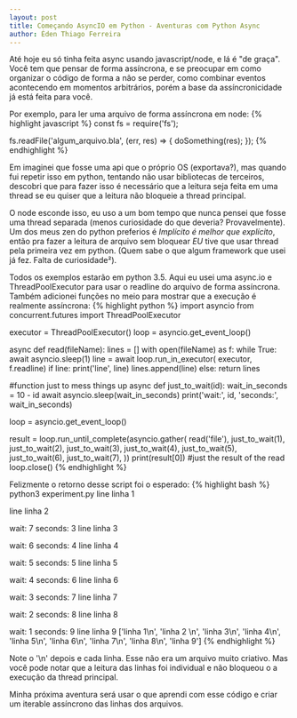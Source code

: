 ```yaml
---
layout: post
title: Começando AsyncIO em Python - Aventuras com Python Async
author: Éden Thiago Ferreira
---
```


Até hoje eu só tinha feita async usando javascript/node, e lá é "de graça". Você tem que pensar de forma assíncrona, e se preocupar em como organizar o código de forma a não se perder, como combinar eventos acontecendo em momentos arbitrários, porém a base da assíncronicidade já está feita para você.

Por exemplo, para ler uma arquivo de forma assíncrona em node:
{% highlight javascript %}
const fs = require('fs');

fs.readFile('algum_arquivo.bla', (err, res) => {
    doSomething(res);
});
{% endhighlight %}

Em imaginei que fosse uma api que o próprio OS (exportava?), mas quando fui repetir isso em python, tentando não usar bibliotecas de terceiros, descobri que para fazer isso é necessário que a leitura seja feita em uma thread se eu quiser que a leitura não bloqueie a thread principal.

O node esconde isso, eu uso a um bom tempo que nunca pensei que fosse uma thread separada (menos curiosidade do que deveria? Provavelmente). Um dos meus zen do python preferios é *Implícito é melhor que explícito*, então pra fazer a leitura de arquivo sem bloquear _EU_ tive que usar thread pela primeira vez em python. (Quem sabe o que algum framework que usei já fez. Falta de curiosidade²).

Todos os exemplos estarão em python 3.5. Aqui eu usei uma async.io e ThreadPoolExecutor para usar o readline do arquivo de forma assíncrona. Também adicionei funções no meio para mostrar que a execução é realmente assíncrona:
{% highlight python %}
import asyncio
from concurrent.futures import ThreadPoolExecutor

executor = ThreadPoolExecutor()
loop = asyncio.get_event_loop()

async def read(fileName):
    lines = []
    with open(fileName) as f:
        while True:
            await asyncio.sleep(1)
            line = await loop.run_in_executor(
                executor, f.readline)
            if line:
                print('line', line)
                lines.append(line)
            else:
                return lines

#function just to mess things up
async def just_to_wait(id):
    wait_in_seconds = 10 - id
    await asyncio.sleep(wait_in_seconds)
    print('wait:', id, 'seconds:', wait_in_seconds)

loop = asyncio.get_event_loop()

result = loop.run_until_complete(asyncio.gather(
    read('file'),
    just_to_wait(1),
    just_to_wait(2),
    just_to_wait(3),
    just_to_wait(4),
    just_to_wait(5),
    just_to_wait(6),
    just_to_wait(7),
))
print(result[0]) #just the result of the read
loop.close()
{% endhighlight %}

Felizmente o retorno desse script foi o esperado:
{% highlight bash %}
python3 experiment.py 
line linha 1

line linha 2 

wait: 7 seconds: 3
line linha 3

wait: 6 seconds: 4
line linha 4

wait: 5 seconds: 5
line linha 5

wait: 4 seconds: 6
line linha 6

wait: 3 seconds: 7
line linha 7

wait: 2 seconds: 8
line linha 8

wait: 1 seconds: 9
line linha 9
['linha 1\n', 'linha 2 \n', 'linha 3\n', 'linha 4\n', 'linha 5\n', 'linha 6\n', 'linha 7\n', 'linha 8\n', 'linha 9']
{% endhighlight %}

Note o '\n' depois e cada linha. Esse não era um arquivo muito criativo. Mas você pode notar que a leitura das linhas foi individual e não bloqueou o a execução da thread principal.

Minha próxima aventura será usar o que aprendi com esse código e criar um iterable assíncrono das linhas dos arquivos.